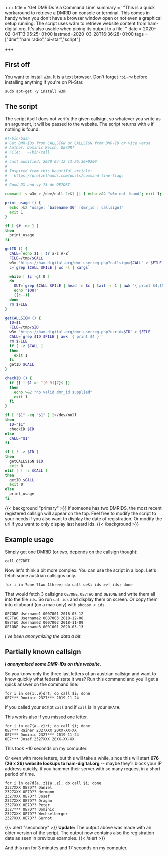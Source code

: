 +++
title = 'Get DMRIDs Via Command Line'
summary = '''This is a quick workaround to retrieve a DMRID on console or
  terminal. This comes in handy when you don't have a browser window open or
  not even a graphical setup running. The script uses w3m to retrieve website
  content from ham-digital.org. It's also usable when piping its output to a
  file.'''
date = 2020-02-04T13:05:25+01:00
lastmod=2020-03-28T16:36:28+01:00
tags = ["dmr","ham radio","pi-star","script"]

+++

## First off

You want to install `w3m`. It is a text browser. Don't forget `rpi-rw` before
installing anything if you're on Pi-Star.

```
sudo apt-get -y install w3m
```

## The script

The script itself does not verify the given callsign, so whatever you write as
an argument, it will be passed to the website. The script returns with `0` if
nothing is found. 

``` bash
#!/bin/bash
# Get DMR-IDs from CALLSIGN or CALLSIGN from DMR-ID or vice versa
# Author: Dominic Reich, OE7DRT
# File:   ~/bin/call
#
# Last modified: 2020-04-12 13:26:36+0200
#
# Inspired from this beautiful article:
#   https://pretzelhands.com/posts/command-line-flags
#
# Good DX and vy 73 de OE7DRT

command -v w3m > /dev/null 2>&1 || { echo >&2 "w3m not found"; exit 1; }

print_usage () {
  echo >&2 "usage: `basename $0` [dmr_id | callsign]"
  exit 1
}

if [ $# -ne 1 ]
then
  print_usage
fi

getID () {
  CALL=`echo $1 | tr a-z A-Z`
  FILE=/tmp/$CALL
  w3m "https://ham-digital.org/dmr-userreg.php?callsign=$CALL" > $FILE
  c=`grep $CALL $FILE | wc -l | xargs`

  while [ $c -gt 0 ]
  do
    OUT=`grep $CALL $FILE | head -n $c | tail -n 1 | awk '{ print $4,$5,$2,$3 }'`
    echo "$OUT"
    ((c--))
  done
  rm $FILE
}

getCALLSIGN () {
  ID=$1
  FILE=/tmp/$ID
  w3m "https://ham-digital.org/dmr-userreg.php?usrid=$ID" > $FILE
  CALL=`grep $ID $FILE | awk '{ print $4 }'`
  rm $FILE
  if [ -z $CALL ]
  then
    exit 1
  fi
  getID $CALL
}

checkID () {
  if [[ ! $1 =~ ^[0-9]{7}$ ]]
  then
    echo >&2 "no valid dmr_id supplied"
    exit 1
  fi
}

if [ "$1" -eq "$1" ] 2>/dev/null
then
  ID="$1"
  checkID $ID
else
  CALL="$1"
fi

if [ ! -z $ID ]
then
  getCALLSIGN $ID
  exit 0
elif [ ! -z $CALL ]
then
  getID $CALL
  exit 0
else
  print_usage
fi
```

{{< background "primary" >}}
If someone has two DMRIDS, the most recent registered callsign will appear on
the top. Feel free to modify the script to your needs if you also want to display
the date of registration. Or modify the url if you want to only display last
heard ids.
{{< /background >}}

## Example usage

Simply get one DMRID (or two, depends on the callsign though):

```
call OE7DRT
```

Now let's think a bit more complex. You can use the script in a loop. Let's fetch
some austrian callsigns only.

```
for i in 7one 7two 1three; do call oe$i ids >>! ids; done
```

That would fetch 3 callsigns `OE7ONE`, `OE7TWO` and `OE1ONE` and write them
all into the file `ids`. So run `cat ids` and display them on screen. Or copy
them into clipboard (on a mac only) with `pbcopy < ids`.

```
OE7ONE Username1 0007001 2018-05-12
OE7TWO Username2 0007003 2018-12-08
OE7TWO Username2 0007002 2018-11-09
OE1ONE Username3 0001001 2020-03-13
```

*I've been anonymizing the data a bit.*

## Partially known callsign

***I anonymized some DMR-IDs on this website.***

So you know only the three last letters of an austrian callsign and want to
know quickly what federal state it was? Run this command and you'll get a
quick answer on the command line:

```
for i in oe{1..9}drt; do call $i; done
OE7*** Dominic 2327*** 2019-11-24
```

If you called your script `call` and if `call` is in your `$PATH`.

This works also if you missed one letter.

```
for i in oe7{a..z}rt; do call $i; done
OE7*** Rainer 2327XXX 20XX-XX-XX
OE7*** Dominic 2327*** 2019-11-24
OE7*** Josef 2327XXX 20XX-XX-XX
```

This took ~10 seconds on my computer.

Or even with more letters, but this will take a while, since this will start
**676 (26 x 26) website lookups to ham-digital.org** -- maybe they'll block
your IP address quickly, if you hammer their server with so many request in a
short period of time.

```
for i in oe7d{a..z}{a..z}; do call $i; done
2327XXX OE7D?? Daniel
2327XXX OE7D?? Hermann
2327XXX OE7D?? Josef
2327XXX OE7D?? Dragan
2327XXX OE7D?? Peter
2327*** OE7D?? Dominic
2327XXX OE7D?? Wechselberger
2327XXX OE7D?? Gernot
```
{{< alert "secondary" >}}
<strong>Update:</strong> The output above was made with an older version of the script. The output now
contains also the registration date as seen in previous examples.
{{< /alert >}}


And this ran for 3 minutes and 17 seconds on my computer.
